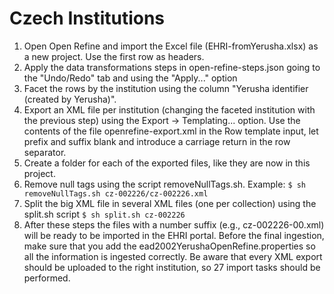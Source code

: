 # Czech Institutions

1. Open Open Refine and import the Excel file (EHRI-fromYerusha.xlsx) as a new project. Use the first row as headers.
2. Apply the data transformations steps in open-refine-steps.json going to the "Undo/Redo" tab and using the "Apply..." option
3. Facet the rows by the institution using the column "Yerusha identifier (created by Yerusha)".
4. Export an XML file per institution (changing the faceted institution with the previous step) using the Export -> Templating... option. Use the contents of the file openrefine-export.xml in the Row template input, let prefix and suffix blank and introduce a carriage return in the row separator. 
5. Create a folder for each of the exported files, like they are now in this project.
6. Remove null tags using the script removeNullTags.sh. Example: `$ sh removeNullTags.sh cz-002226/cz-002226.xml`
7. Split the big XML file in several XML files (one per collection) using the split.sh script `$ sh split.sh cz-002226`
8. After these steps the files with a number suffix  (e.g., cz-002226-00.xml) will be ready to be imported in the EHRI portal. Before the final ingestion, make sure that you add the ead2002YerushaOpenRefine.properties so all the information is ingested correctly. Be aware that every XML export should be uploaded to the right institution, so 27 import tasks should be performed.
